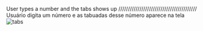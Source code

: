 User types a number and the tabs shows up
/////////////////////////////////////////
Usuário digita um número e as tabuadas desse número aparece na tela
![tabs](https://gyazo.com/fc1f4537977dd6dd592b30057556da3b.png)

